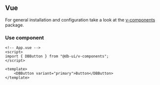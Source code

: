 ## Vue

For general installation and configuration take a look at the [v-components](https://www.npmjs.com/package/@db-ui/v-components) package.

### Use component

```vue App.vue
<!-- App.vue -->
<script>
import { DBButton } from "@db-ui/v-components";
</script>

<template>
	<DBButton variant="primary">Button</DBButton>
</template>
```
